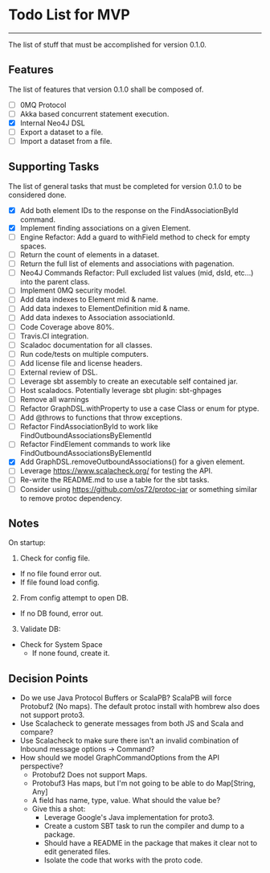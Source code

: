 # Todo List for MVP
- - -
The list of stuff that must be accomplished for version 0.1.0.

## Features
The list of features that version 0.1.0 shall be composed of.
* [ ] 0MQ Protocol
* [ ] Akka based concurrent statement execution.
* [X] Internal Neo4J DSL
* [ ] Export a dataset to a file.
* [ ] Import a dataset from a file.

## Supporting Tasks
The list of general tasks that must be completed for version 0.1.0 to be considered done.
* [X] Add both element IDs to the response on the FindAssociationById command.
* [X] Implement finding associations on a given Element.
* [ ] Engine Refactor: Add a guard to withField method to check for empty spaces.
* [ ] Return the count of elements in a dataset.
* [ ] Return the full list of elements and associations with pagenation.
* [ ] Neo4J Commands Refactor: Pull excluded list values (mid, dsId, etc...) into the parent class.
* [ ] Implement 0MQ security model.
* [ ] Add data indexes to Element mid & name.
* [ ] Add data indexes to ElementDefinition mid & name.
* [ ] Add data indexes to Association associationId.
* [ ] Code Coverage above 80%.
* [ ] Travis.CI integration.
* [ ] Scaladoc documentation for all classes.
* [ ] Run code/tests on multiple computers.
* [ ] Add license file and license headers.
* [ ] External review of DSL.
* [ ] Leverage sbt assembly to create an executable self contained jar.
* [ ] Host scaladocs. Potentially leverage sbt plugin: sbt-ghpages
* [ ] Remove all warnings
* [ ] Refactor GraphDSL.withProperty to use a case Class or enum for ptype.
* [ ] Add @throws to functions that throw exceptions.
* [ ] Refactor FindAssociationById to work like FindOutboundAssociationsByElementId
* [ ] Refactor FindElement commands to work like FindOutboundAssociationsByElementId
* [X] Add GraphDSL.removeOutboundAssociations() for a given element.
* [ ] Leverage https://www.scalacheck.org/ for testing the API.
* [ ] Re-write the README.md to use a table for the sbt tasks.
* [ ] Consider using https://github.com/os72/protoc-jar or something similar to remove protoc dependency.

## Notes
On startup:
1. Check for config file.
  * If no file found error out.
  * If file found load config.
2. From config attempt to open DB.
  * If no DB found, error out.
3. Validate DB:
  * Check for System Space
    * If none found, create it.

## Decision Points
* Do we use Java Protocol Buffers or ScalaPB? ScalaPB will force Protobuf2 (No maps). The default protoc install with hombrew also does not support proto3.
* Use Scalacheck to generate messages from both JS and Scala and compare?
* Use Scalacheck to make sure there isn't an invalid combination of Inbound message options -> Command?
* How should we model GraphCommandOptions from the API perspective?
  * Protobuf2 Does not support Maps.
  * Protobuf3 Has maps, but I'm not going to be able to do Map[String, Any]
  * A field has name, type, value. What should the value be?
  * Give this a shot:
    * Leverage Google's Java implementation for proto3.
    * Create a custom SBT task to run the compiler and dump to a package.
    * Should have a README in the package that makes it clear not to edit generated files.
    * Isolate the code that works with the proto code.
